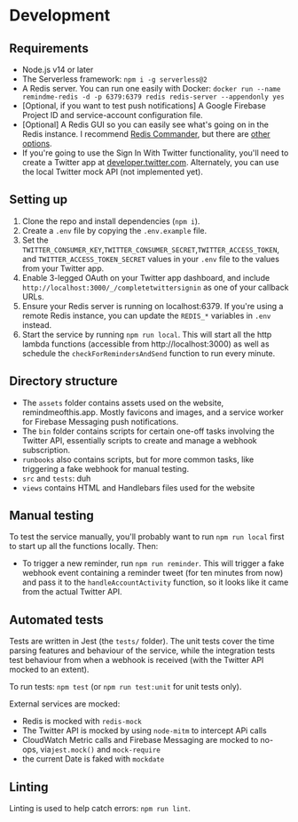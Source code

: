 # Development

## Requirements
- Node.js v14 or later
- The Serverless framework: `npm i -g serverless@2`
- A Redis server. You can run one easily with Docker: `docker run --name remindme-redis -d -p 6379:6379 redis redis-server --appendonly yes`
- [Optional, if you want to test push notifications] A Google Firebase Project ID and service-account configuration file.
- [Optional] A Redis GUI so you can easily see what's going on in the Redis instance. I recommend [Redis Commander](https://www.npmjs.com/package/redis-commander), but there are [other options](https://redislabs.com/blog/so-youre-looking-for-the-redis-gui/). 
- If you're going to use the Sign In With Twitter functionality, you'll need to create a Twitter app at [developer.twitter.com](http://developer.twitter.com). Alternately, you can use the local Twitter mock API (not implemented yet).


## Setting up
1. Clone the repo and install dependencies (`npm i`).
2. Create a `.env` file by copying the `.env.example` file.
3. Set the `TWITTER_CONSUMER_KEY`,`TWITTER_CONSUMER_SECRET`,`TWITTER_ACCESS_TOKEN`, and `TWITTER_ACCESS_TOKEN_SECRET` values in your `.env` file to the values from your Twitter app.
4. Enable 3-legged OAuth on your Twitter app dashboard, and include `http://localhost:3000/_/completetwittersignin` as one of your callback URLs.
5. Ensure your Redis server is running on localhost:6379. If you're using a remote Redis instance, you can update the `REDIS_*` variables in `.env` instead.
6. Start the service by running `npm run local`. This will start all the http  lambda functions (accessible from http://localhost:3000) as well as schedule the `checkForRemindersAndSend` function to run every minute.

## Directory structure
- The `assets` folder contains assets used on the website, remindmeofthis.app. Mostly favicons and images, and a service worker for Firebase Messaging push notifications.
- The `bin` folder contains scripts for certain one-off tasks involving the Twitter API, essentially scripts to create and manage a webhook subscription.
- `runbooks` also contains scripts, but for more common tasks, like triggering a fake webhook for manual testing.
- `src` and `tests`: duh
- `views` contains HTML and Handlebars files used for the website

## Manual testing
To test the service manually, you'll probably want to run `npm run local` first to start up all the functions locally. Then:

- To trigger a new reminder, run `npm run reminder`. This will trigger a fake webhook event containing a reminder tweet (for ten minutes from now) and pass it to the `handleAccountActivity` function, so it looks like it came from the actual Twitter API.

## Automated tests
Tests are written in Jest (the `tests/` folder). The unit tests cover the time parsing features and behaviour of the service, while the integration tests test behaviour from when a webhook is received (with the Twitter API mocked to an extent).

To run tests: `npm test` (or `npm run test:unit` for unit tests only).

External services are mocked:
- Redis is mocked with `redis-mock`
- The Twitter API is mocked by using `node-mitm` to intercept APi calls
- CloudWatch Metric calls and Firebase Messaging are mocked to no-ops, via`jest.mock()` and `mock-require`
- the current Date is faked with `mockdate`

## Linting
Linting is used to help catch errors: `npm run lint`.
